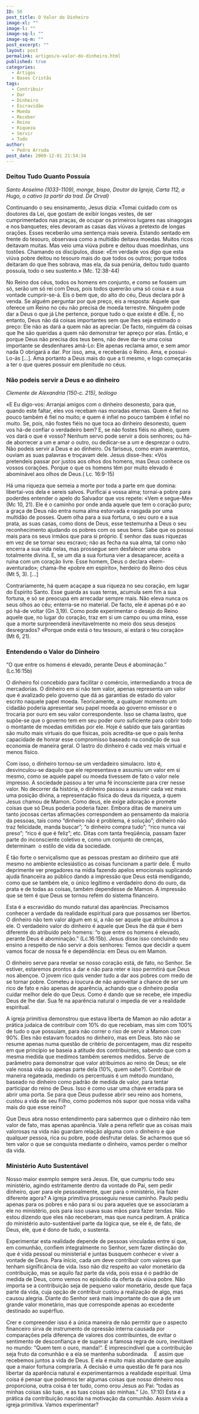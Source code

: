 ```yaml
---
ID: 50
post_title: O Valor do Dinheiro
image-xl: ""
image-l: ""
image-sq-l: ""
image-sq-m: ""
post_excerpt: ""
layout: post
permalink: artigos/o-valor-do-dinheiro.html
published: true
categories:
  - Artigos
  - Bases Cristãs
tags:
  - Contribuir
  - Dar
  - Dinheiro
  - Escravidão
  - Moeda
  - Receber
  - Reino
  - Riqueza
  - Servir
  - Tudo
author:
  - Pedro Arruda
post_date: 2009-12-01 21:54:34
---
```

<h3>Deitou Tudo Quanto Possuía</h3>
<em>Santo Anselmo (1033-1109), monge, bispo, Doutor da Igreja, Carta 112, a Hugo, o cativo (a partir da trad. De Orval)</em>

Continuando o seu ensinamento, Jesus dizia: «Tomai cuidado com os doutores da Lei, que gostam de exibir longas vestes, de ser cumprimentados nas praças, de ocupar os primeiros lugares nas sinagogas e nos banquetes; eles devoram as casas das viúvas a pretexto de longas orações. Esses receberão uma sentença mais severa. Estando sentado em frente do tesouro, observava como a multidão deitava moedas. Muitos ricos deitavam muitas. Mas veio uma viúva pobre e deitou duas moedinhas, uns tostões. Chamando os discípulos, disse: «Em verdade vos digo que esta viúva pobre deitou no tesouro mais do que todos os outros; porque todos deitaram do que lhes sobrava, mas ela, da sua penúria, deitou tudo quanto possuía, todo o seu sustento.» (Mc. 12:38-44)

No Reino dos céus, todos os homens em conjunto, e como se fossem um só, serão um só rei com Deus, pois todos quererão uma só coisa e a sua vontade cumprir-se-á. Eis o bem que, do alto do céu, Deus declara pôr à venda. Se alguém perguntar por que preço, eis a resposta: Aquele que oferece um Reino no céu não precisa de moeda terrestre. Ninguém pode dar a Deus o que já Lhe pertence, porque tudo o que existe é dEle. E, no entanto, Deus não dá coisas importantes sem que lhes seja estimado o preço: Ele não as dará a quem não as apreciar. De facto, ninguém dá coisas que lhe são queridas a quem não demonstrar ter apreço por elas. Então, e porque Deus não precisa dos teus bens, não deve dar-te uma coisa importante se desdenhares amá-Lo: Ele apenas reclama amor, e sem amor nada O obrigará a dar. Por isso, ama, e receberás o Reino. Ama, e possui-Lo-ás [...]. Ama portanto a Deus mais do que a ti mesmo, e logo começarás a ter o que queres possuir em plenitude no céus.
<h3>Não podeis servir a Deus e ao dinheiro</h3>
<strong></strong><em>Clemente de Alexandria (150-c. 215), teólogo</em>

«E Eu digo-vos: Arranjai amigos com o dinheiro desonesto, para que, quando este faltar, eles vos recebam nas moradas eternas. Quem é fiel no pouco também é fiel no muito; e quem é infiel no pouco também é infiel no muito. Se, pois, não fostes fiéis no que toca ao dinheiro desonesto, quem vos há-de confiar o verdadeiro bem? E, se não fostes fiéis no alheio, quem vos dará o que é vosso? Nenhum servo pode servir a dois senhores; ou há-de aborrecer a um e amar o outro, ou dedicar-se a um e desprezar o outro. Não podeis servir a Deus e ao dinheiro. Os fariseus, como eram avarentos, ouviam as suas palavras e troçavam dele. Jesus disse-lhes: «Vós pretendeis passar por justos aos olhos dos homens, mas Deus conhece os vossos corações. Porque o que os homens têm por muito elevado é abominável aos olhos de Deus.( Lc. 16:9-15)

Há uma riqueza que semeia a morte por toda a parte em que domina: libertai-vos dela e sereis salvos. Purificai a vossa alma; tornai-a pobre para poderdes entender o apelo do Salvador que vos repete: «Vem e segue-Me» (Mc 10, 21). Ele é o caminho por onde anda aquele que tem o coração puro; a graça de Deus não entra numa alma estorvada e rasgada por uma multidão de posses. Quem olha para a sua fortuna, o seu ouro e a sua prata, as suas casas, como dons de Deus, esse testemunha a Deus o seu reconhecimento ajudando os pobres com os seus bens. Sabe que os possui mais para os seus irmãos que para si próprio. É senhor das suas riquezas em vez de se tornar seu escravo; não as fecha na sua alma, tal como não encerra a sua vida nelas, mas prossegue sem desfalecer uma obra totalmente divina. E, se um dia a sua fortuna vier a desaparecer, aceita a ruína com um coração livre. Esse homem, Deus o declara «bem-aventurado»; chama-lhe «pobre em espírito», herdeiro do Reino dos céus (Mt 5, 3). [...]

Contrariamente, há quem acaçape a sua riqueza no seu coração, em lugar do Espírito Santo. Esse guarda as suas terras, acumula sem fim a sua fortuna, e só se preocupa em arrecadar sempre mais. Não eleva nunca os seus olhos ao céu; enterra-se no material. De facto, ele é apenas pó e ao pó há-de voltar (Gn 3,19). Como pode experimentar o desejo do Reino aquele que, no lugar do coração, traz em si um campo ou uma mina, esse que a morte surpreenderá inevitavelmente no meio dos seus desejos desregrados? «Porque onde está o teu tesouro, aí estará o teu coração» (Mt 6, 21).
<h3>Entendendo o Valor do Dinheiro</h3>
“O que entre os homens é elevado, perante Deus é abominação.” (Lc.16:15b)

O dinheiro foi concebido para facilitar o comércio, intermediando a troca de mercadorias. O dinheiro em si não tem valor, apenas representa um valor que é avalizado pelo governo que dá as garantias de estado do valor escrito naquele papel moeda. Teoricamente, a qualquer momento um cidadão poderia apresentar seu papel moeda ao governo emissor e o trocaria por ouro em seu valor correspondente. Isso se chama lastro, que supõe-se que o governo tem em seu poder ouro suficiente para cobrir todo o montante de moedas emitidas por ele. Hoje é sabido que tais garantias são muito mais virtuais do que físicas, pois acredita-se que o país tenha capacidade de honrar esse compromisso baseado na condição de sua economia de maneira geral. O lastro do dinheiro é cada vez mais virtual e menos físico.

Com isso, o dinheiro tornou-se um verdadeiro simulacro. Isto é, desvinculou-se daquilo que ele representava e assumiu um valor em si mesmo, como se aquele papel ou moeda tivessem de fato o valor nele impresso. A sociedade passou a ter uma fé inconsciente para crer nesse valor. No decorrer da história, o dinheiro passou a assumir cada vez mais uma posição divina, a representação física do deus da riqueza, a quem Jesus chamou de Mamon. Como deus, ele exige adoração e promete coisas que só Deus poderia poderia fazer. Embora ditas de maneira um tanto jocosas certas afirmações correspondem ao pensamento da maioria da pessoas, tais como “dinheiro não é problema, é solução”; dinheiro não traz felicidade, manda buscar”; “o dinheiro compra tudo”; “rico nunca vai preso”; “rico é que é feliz”; etc. Ditas com tanta freqüência, passam fazer parte do inconsciente coletivo e, como um conjunto de crenças, determinam  o estilo de vida da sociedade.

É tão forte o serviçalismo que as pessoas prestam ao dinheiro que até mesmo no ambiente eclesiástico as coisas funcionam a partir dele. É muito deprimente ver pregadores na mídia fazendo apelos emocionais suplicando ajuda financeira ao público dando a impressão que Deus está mendigando, como que se também ele, o único legítimo e verdadeiro dono do ouro, da prata e de todas as coisas, também dependesse de Mamon. A impressão que se tem é que Deus se tornou refém do sistema financeiro.

Esta é a escravidão do mundo natural das aparências. Precisamos conhecer a verdade da realidade espiritual para que possamos ser libertos. O dinheiro não tem valor algum em si, a não ser aquele que atribuímos a ele. O verdadeiro valor do dinheiro é aquele que Deus lhe dá que é bem diferente do atribuído pelo homens: “o que entre os homens é elevado, perante Deus é abominação.” (Lc.16:15b). Jesus disse isso concluindo seu ensino a respeito de não servir a dois senhores: Temos que decidir a quem vamos focar de nossa fé e dependência: em Deus ou em Mamon.

O dinheiro serve para revelar se nosso coração está, de fato, no Senhor. Se estiver, estaremos prontos a dar e não para reter e isso permitirá que Deus nos abençoe. O jovem rico quis vender tudo a dar aos pobres com medo de se tornar pobre. Cometeu a loucura de não aproveitar a chance de ser um rico de fato e não apenas de aparência, achando que o dinheiro podia cuidar melhor dele do que Deus. Como é dando que se recebe, ele impediu Deus de lhe dar. Sua fé na aparência natural o impedia de ver a realidade espiritual.

A igreja primitiva demonstrou que estava liberta de Mamon ao não adotar a prática judaica de contribuir com 10% do que recebiam, mas sim com 100% de tudo o que possuíam, para não correr o riso de servir a Mamon com 90%. Eles não estavam focados no dinheiro, mas em Deus. Isto não se resume apenas numa questão de critério de porcentagem, mas diz respeito em que princípio se baseia a atitude dos contribuintes, sabendo que com a mesma medida que medimos também seremos medidos. Serve de parâmetro para demonstrar que valor atribuimos ao reino de Deus; se ele vale nossa vida ou apenas parte dela (10%, quem sabe?). Contribuir de maneira regateada, medindo os percentuais é um método mundano, baseado no dinheiro como padrão de medida de valor, para tentar participar do reino de Deus. Isso é como usar uma chave errada para se abrir uma porta. Se para que Deus pudesse abrir seu reino aos homens, custou a vida de seu Filho, como podemos nós supor que nossa vida valha mais do que esse reino?

Que Deus abra nosso entendimento para sabermos que o dinheiro não tem valor de fato, mas apenas aparência. Vale a pena refletir que as coisas mais valorosas na vida não guardam relação alguma com o dinheiro e que qualquer pessoa, rica ou pobre, pode desfrutar delas. Se acharmos que só tem valor o que se conquista mediante o dinheiro, vamos perder o melhor da vida.
<h3>Ministério Auto Sustentável</h3>
Nosso maior exemplo sempre será Jesus. Ele, que cumpriu todo seu ministério, agindo estritamente dentro da vontade do Pai, sem pedir dinheiro, quer para ele pessoalmente, quer para o ministério, iria fazer diferente agora? A igreja primitiva prosseguiu nesse caminho. Paulo pediu apenas para os pobres e não para si ou para aqueles que se associaram a ele no ministério, pois para isso usava suas mãos para fazer tendas. Não estou dizendo que eles não receberam, mas que nunca pediram. A prática do ministério auto-sustentável parte da lógica que, se ele é, de fato, de Deus, ele, que é dono de tudo, o sustenta.

Experimentar esta realidade depende de pessoas vinculadas entre si que, em comunhão, confiem integralmente no Senhor, sem fazer distinção do que é vida pessoal ou ministerial e juntas busquem conhecer e viver a vontade de Deus. Para início, cada um deve contribuir com valores que tenham significância de vida. Isso não diz respeito ao valor monetário da contribuição, mas se aquilo faz parte da vida, pois essa é o padrão de medida de Deus, como vemos no episódio da oferta da viúva pobre. Não importa se a contribuição seja de pequeno valor monetário, desde que faça parte da vida, cuja opção de contribuir custou a realização de algo, mas causou alegria. Diante do Senhor será mais importante do que a de um grande valor monetário, mas que corresponde apenas ao excedente destinado ao supérfluo.

Crer e compreender isso é a única maneira de não permitir que o aspecto financeiro sirva de instrumento de opressão interna causada por comparações pela diferença de valores dos contribuintes, de evitar o sentimento de desconfiança e de superar a famosa regra de ouro, inevitável no mundo: “Quem tem o ouro, manda!”. É imprescindível que a contribuição seja fruto da comunhão e a ela se mantenha subordinada.    É assim que recebemos juntos a vida de Deus. E ela é muito mais abundante que aquilo que a maior fortuna compraria. A decisão é uma questão de fé para nos libertar da aparência natural e experimentarmos a realidade espiritual. Uma coisa é pensar que podemos ter algumas coisas que nosso dinheiro nos proporciona, outra coisa é ter tudo, como orou Jesus ao Pai: “todas as minhas coisas são tuas, e as tuas coisas são minhas.” (Jo. 17:10) Esta é a prática da contribuição nascida na motivação da comunhão. Assim vivia a igreja primitiva. Vamos experimentar?